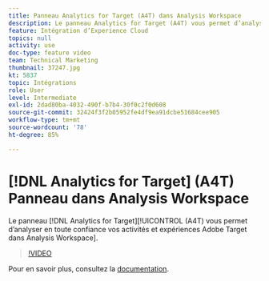 ```yaml
---
title: Panneau Analytics for Target (A4T) dans Analysis Workspace
description: Le panneau Analytics for Target (A4T) vous permet d’analyser en toute confiance vos activités et expériences Adobe Target dans Analysis Workspace.
feature: Intégration d’Experience Cloud
topics: null
activity: use
doc-type: feature video
team: Technical Marketing
thumbnail: 37247.jpg
kt: 5837
topic: Intégrations
role: User
level: Intermediate
exl-id: 2dad80ba-4032-490f-b7b4-30f0c2f0d608
source-git-commit: 32424f3f2b05952fe4df9ea91dcbe51684cee905
workflow-type: tm+mt
source-wordcount: '78'
ht-degree: 85%

---
```


# [!DNL Analytics for Target] (A4T) Panneau dans Analysis Workspace

Le panneau [!DNL Analytics for Target][!UICONTROL  (A4T) vous permet d’analyser en toute confiance vos activités et expériences Adobe Target dans Analysis Workspace].

>[!VIDEO](https://video.tv.adobe.com/v/37247/?quality=12&learn=on)

Pour en savoir plus, consultez la [documentation](https://docs.adobe.com/content/help/fr-FR/analytics/analyze/analysis-workspace/panels/a4t-panel.html).
